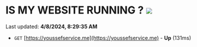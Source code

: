 # IS MY WEBSITE RUNNING ? [![](https://img.shields.io/static/v1?label=Sponsor&message=%E2%9D%A4&logo=GitHub&color=%23fe8e86)](https://github.com/sponsors/<username>)

Last updated: **4/8/2024, 8:29:35 AM**

- `GET` [https://youssefservice.me](https://youssefservice.me) - **Up** (131ms)
